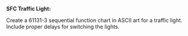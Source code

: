 **SFC Traffic Light:**

Create a 61131-3 sequential function chart in ASCII art for a traffic light. Include proper delays for switching the lights.

